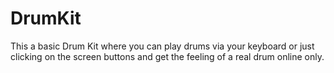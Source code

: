 # DrumKit
This a basic Drum Kit where you can play drums via your keyboard or just clicking on the screen buttons and get the feeling of a real drum online only.
